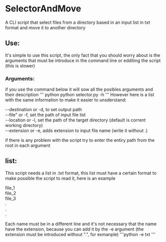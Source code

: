# SelectorAndMove
A CLI script that select files from a directory based in an input list in txt format and move it to another directory

## Use:
It's simple to use this script, the only fact that you should worry about is the arguments that must be introduce in the command line or edditing the script (this is slower)

### Arguments:
if you use the command below it will sow all the posibles arguments and their description
''' python
python selector.py -h
'''
However here is a list with the same information to make it easier to unsderstand:<br/>

--destination or -d, to set output path<br/>
--file" or -f, set the path of input file list<br/>
--location or -l, set the path of the target directory (default is corrent working directory)<br/>
--extension or -e, adds extension to input file name (write it without .)<br/>

if there is any problem with the script try to enter the entiry path from the root in each argument

## list:
This script needs a list in .txt format, this list must have a certain format to make possible the script to read it, here is an example<br/>


file_1<br/>
file_2<br/>
file_3<br/>
.<br/>
.<br/>
.<br/>


Each name must be in a different line and it's not necessary that the name have the extension, because you can add it by the -e argument (the extension must be introduced without ".", for exmanple)
'''python 
-e txt
'''
